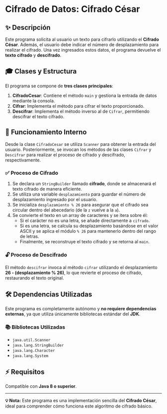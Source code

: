 # Cifrado de Datos: Cifrado César

## ✨ Descripción
Este programa solicita al usuario un texto para cifrarlo utilizando el **Cifrado César**. Además, el usuario debe indicar el número de desplazamiento para realizar el cifrado. Una vez ingresados estos datos, el programa devuelve el **texto cifrado** y **descifrado**.

## 🎓 Clases y Estructura
El programa se compone de **tres clases principales**:

1. **CifradoCesar**: Contiene el método `main` y gestiona la entrada de datos mediante la consola.
2. **Cifrar**: Implementa el método para cifrar el texto proporcionado.
3. **Descifrar**: Implementa el método inverso al de `Cifrar`, permitiendo descifrar el texto cifrado.

## 🔧 Funcionamiento Interno
Desde la clase `CifradoCesar` se utiliza `Scanner` para obtener la entrada del usuario. Posteriormente, se invocan los métodos de las clases `Cifrar` y `Descifrar` para realizar el proceso de cifrado y descifrado, respectivamente.

### ✅ Proceso de Cifrado
1. Se declara un `StringBuilder` llamado **cifrado**, donde se almacenará el texto cifrado de manera eficiente.
2. Se utiliza una variable `desplazamiento` para guardar el número de desplazamiento ingresado por el usuario.
3. Se inicializa `desplazamiento % 26` para asegurar que el cifrado sea circular dentro del abecedario (de la `z` vuelve a la `a`).
4. Se convierte el texto en un array de caracteres y se itera sobre él:
   - Si el carácter no es una letra, se añade directamente a `cifrado`.
   - Si es una letra, se calcula su desplazamiento basándose en el valor ASCII y se aplica el módulo `% 26` para mantenerlo dentro del rango de letras.
   - Finalmente, se reconstruye el texto cifrado y se retorna al `main`.

### 🔓 Proceso de Descifrado
El método `descifrar` invoca al método `cifrar` utilizando el desplazamiento **26 - (desplazamiento % 26)**, lo que revierte el proceso de cifrado, restaurando el texto original.

## 🛠️ Dependencias Utilizadas
Este programa es completamente autónomo y **no requiere dependencias externas**, ya que utiliza únicamente bibliotecas estándar del **JDK**.

### 📚 Bibliotecas Utilizadas
- `java.util.Scanner`
- `java.lang.StringBuilder`
- `java.lang.Character`
- `java.lang.System`

## ⚡ Requisitos
Compatible con **Java 8 o superior**.

---
**💡 Nota:** Este programa es una implementación sencilla del **Cifrado César**, ideal para comprender cómo funciona este algoritmo de cifrado básico.

